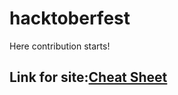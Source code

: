 # hacktoberfest
Here contribution starts!

## Link for site:[Cheat Sheet](http://hacktoberfest.surge.sh/)

